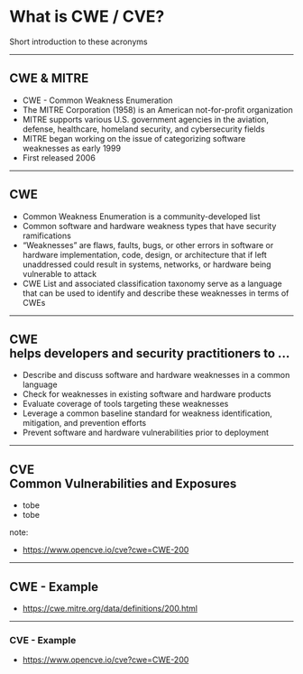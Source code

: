 <!-- .slide: data-background-image="https://eds-static.equinor.com/logo/equinor-logo-primary.svg#white" data-background-size="15%" data-background-position="right 2% top 2%"-->

# What is CWE / CVE?

Short introduction to these acronyms

---
## CWE & MITRE

- CWE - Common Weakness Enumeration
- The MITRE Corporation (1958) is an American not-for-profit organization<!-- .element: style="font-size:0.9em"-->
- MITRE supports various U.S. government agencies in the aviation, defense, healthcare, homeland security, and cybersecurity fields<!-- .element: style="font-size:0.9em"-->
- MITRE began working on the issue of categorizing software weaknesses as early 1999
- First released 2006<!-- .element: style="font-size:0.9em"-->

---
## CWE

- Common Weakness Enumeration is a community-developed list<!-- .element: style="font-size:0.9em"-->
- Common software and hardware weakness types that have security ramifications
- “Weaknesses” are flaws, faults, bugs, or other errors in software or hardware implementation, code, design, or architecture that if left unaddressed could result in systems, networks, or hardware being vulnerable to attack<!-- .element: style="font-size:0.9em"-->
- CWE List and associated classification taxonomy serve as a language that can be used to identify and describe these weaknesses in terms of CWEs<!-- .element: style="font-size:0.9em"-->

---
## CWE<br>helps developers and security practitioners to ...

- Describe and discuss software and hardware weaknesses in a common language
- Check for weaknesses in existing software and hardware products
- Evaluate coverage of tools targeting these weaknesses
- Leverage a common baseline standard for weakness identification, mitigation, and prevention efforts
- Prevent software and hardware vulnerabilities prior to deployment

---
## CVE<br>Common Vulnerabilities and Exposures

- tobe<!-- .element: style="font-size:0.9em"-->
- tobe<!-- .element: style="font-size:0.9em"-->

note:

- https://www.opencve.io/cve?cwe=CWE-200

---
## CWE - Example

- https://cwe.mitre.org/data/definitions/200.html

---
### CVE - Example

- https://www.opencve.io/cve?cwe=CWE-200
